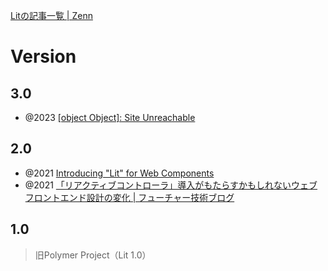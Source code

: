 [Litの記事一覧 | Zenn](https://zenn.dev/topics/lit)

# Version
## 3.0
- @2023 [[object Object]: Site Unreachable](http://var.blog.jp/archives/87987036.html)

## 2.0
- @2021 [Introducing "Lit" for Web Components](https://zenn.dev/takanorip/articles/640f9fe9c6c8ca)
- @2021 [「リアクティブコントローラ」導入がもたらすかもしれないウェブフロントエンド設計の変化 | フューチャー技術ブログ](https://future-architect.github.io/articles/20210615a/)

## 1.0
> 旧Polymer Project（Lit 1.0）
